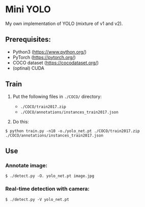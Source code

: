 # Mini YOLO

My own implementation of YOLO (mixture of v1 and v2).


## Prerequisites:

 - Python3 (https://www.python.org/)
 - PyTorch (https://pytorch.org/)
 - COCO dataset (https://cocodataset.org/)
 - (optinal) CUDA


## Train

 1. Put the following files in `./COCO/` directory:
    - `./COCO/train2017.zip`
    - `./COCO/annotations/instances_train2017.json`

 2. Do this:
```
$ python train.py -n10 -o./yolo_net.pt ./COCO/train2017.zip ./COCO/annotations/instances_train2017.json
```


## Use

### Annotate image:

    $ ./detect.py -O. yolo_net.pt image.jpg

### Real-time detection with camera:

    $ ./detect.py -V yolo_net.pt
